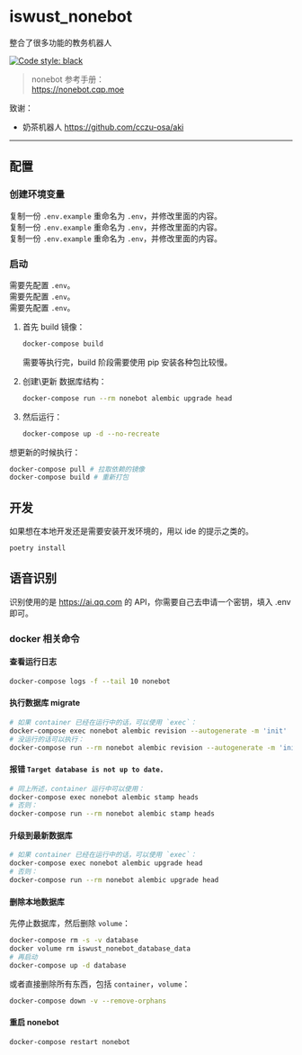 # iswust_nonebot

整合了很多功能的教务机器人

[![Code style: black](https://img.shields.io/badge/code%20style-black-000000.svg)](https://github.com/psf/black)

> nonebot 参考手册：  
> <https://nonebot.cqp.moe>

致谢：

- 奶茶机器人 <https://github.com/cczu-osa/aki>

---

## 配置

### 创建环境变量

复制一份 `.env.example` 重命名为 `.env`，并修改里面的内容。  
复制一份 `.env.example` 重命名为 `.env`，并修改里面的内容。  
复制一份 `.env.example` 重命名为 `.env`，并修改里面的内容。  

### 启动

需要先配置 `.env`。  
需要先配置 `.env`。  
需要先配置 `.env`。  

1. 首先 build 镜像：

    ```sh
    docker-compose build
    ```

    需要等执行完，build 阶段需要使用 pip 安装各种包比较慢。

2. 创建\更新 数据库结构：

    ```sh
    docker-compose run --rm nonebot alembic upgrade head
    ```

3. 然后运行：

    ```sh
    docker-compose up -d --no-recreate
    ```

想更新的时候执行：

```sh
docker-compose pull # 拉取依赖的镜像
docker-compose build # 重新打包
```

## 开发

如果想在本地开发还是需要安装开发环境的，用以 ide 的提示之类的。

```sh
poetry install
```

## 语音识别

识别使用的是 <https://ai.qq.com> 的 API，你需要自己去申请一个密钥，填入 .env 即可。

### docker 相关命令

#### 查看运行日志

```sh
docker-compose logs -f --tail 10 nonebot
```

#### 执行数据库 migrate

```sh
# 如果 container 已经在运行中的话，可以使用 `exec`：
docker-compose exec nonebot alembic revision --autogenerate -m 'init'
# 没运行的话可以执行：
docker-compose run --rm nonebot alembic revision --autogenerate -m 'init'
```

#### 报错 `Target database is not up to date.`

```sh
# 同上所述，container 运行中可以使用：
docker-compose exec nonebot alembic stamp heads
# 否则：
docker-compose run --rm nonebot alembic stamp heads
```

#### 升级到最新数据库

```sh
# 如果 container 已经在运行中的话，可以使用 `exec`：
docker-compose exec nonebot alembic upgrade head
# 否则：
docker-compose run --rm nonebot alembic upgrade head
```

#### 删除本地数据库

先停止数据库，然后删除 `volume`：

```sh
docker-compose rm -s -v database
docker volume rm iswust_nonebot_database_data
# 再启动
docker-compose up -d database
```

或者直接删除所有东西，包括 `container`，`volume`：

```sh
docker-compose down -v --remove-orphans
```

#### 重启 nonebot

```sh
docker-compose restart nonebot
```
